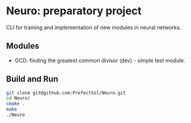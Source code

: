 # Neuro: preparatory project

CLI for training and implementation of new modules in neural networks.


## Modules

- GCD: finding the greatest common divisor (dev) - simple test module.


## Build and Run

```bash
git clone git@github.com:PrefectSol/Neuro.git
cd Neuro/
cmake .
make
./Neuro
```